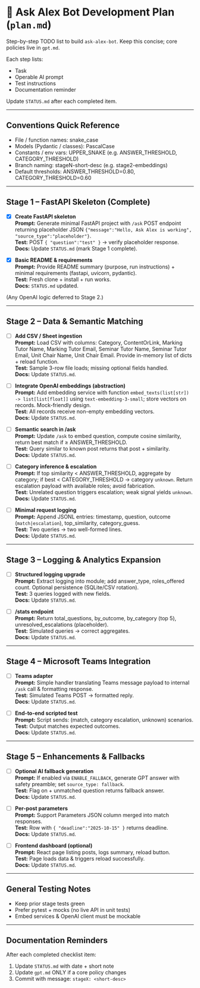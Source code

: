 # 📝 Ask Alex Bot Development Plan (`plan.md`)

Step-by-step TODO list to build `ask-alex-bot`. Keep this concise; core policies live in `gpt.md`.

Each step lists:

- Task
- Operable AI prompt
- Test instructions
- Documentation reminder

Update `STATUS.md` after each completed item.

---

## Conventions Quick Reference

- File / function names: snake_case
- Models (Pydantic / classes): PascalCase
- Constants / env vars: UPPER_SNAKE (e.g. ANSWER_THRESHOLD, CATEGORY_THRESHOLD)
- Branch naming: stageN-short-desc (e.g. stage2-embeddings)
- Default thresholds: ANSWER_THRESHOLD=0.80, CATEGORY_THRESHOLD=0.60

---

## Stage 1 – FastAPI Skeleton (Complete)

- [x] **Create FastAPI skeleton**  
       **Prompt:** Generate minimal FastAPI project with `/ask` POST endpoint returning placeholder JSON `{"message":"Hello, Ask Alex is working", "source_type":"placeholder"}`.  
       **Test:** POST `{ "question":"test" }` → verify placeholder response.  
       **Docs:** Update `STATUS.md` (mark Stage 1 complete).

- [x] **Basic README & requirements**  
       **Prompt:** Provide README summary (purpose, run instructions) + minimal requirements (fastapi, uvicorn, pydantic).  
       **Test:** Fresh clone + install + run works.  
       **Docs:** `STATUS.md` updated.

(Any OpenAI logic deferred to Stage 2.)

---

## Stage 2 – Data & Semantic Matching

- [ ] **Add CSV / Sheet ingestion**  
       **Prompt:** Load CSV with columns: Category, ContentOrLink, Marking Tutor Name, Marking Tutor Email, Seminar Tutor Name, Seminar Tutor Email, Unit Chair Name, Unit Chair Email. Provide in-memory list of dicts + reload function.  
       **Test:** Sample 3-row file loads; missing optional fields handled.  
       **Docs:** Update `STATUS.md`.

- [ ] **Integrate OpenAI embeddings (abstraction)**  
       **Prompt:** Add embedding service with function `embed_texts(list[str]) -> list[list[float]]` using `text-embedding-3-small`; store vectors on records. Mock-friendly design.  
       **Test:** All records receive non-empty embedding vectors.  
       **Docs:** Update `STATUS.md`.

- [ ] **Semantic search in /ask**  
       **Prompt:** Update `/ask` to embed question, compute cosine similarity, return best match if ≥ ANSWER_THRESHOLD.  
       **Test:** Query similar to known post returns that post + similarity.  
       **Docs:** Update `STATUS.md`.

- [ ] **Category inference & escalation**  
       **Prompt:** If top similarity < ANSWER_THRESHOLD, aggregate by category; if best < CATEGORY_THRESHOLD → category `unknown`. Return escalation payload with available roles; avoid fabrication.  
       **Test:** Unrelated question triggers escalation; weak signal yields `unknown`.  
       **Docs:** Update `STATUS.md`.

- [ ] **Minimal request logging**  
       **Prompt:** Append JSONL entries: timestamp, question, outcome (`match|escalation`), top_similarity, category_guess.  
       **Test:** Two queries → two well-formed lines.  
       **Docs:** Update `STATUS.md`.

---

## Stage 3 – Logging & Analytics Expansion

- [ ] **Structured logging upgrade**  
       **Prompt:** Extract logging into module; add answer_type, roles_offered count. Optional persistence (SQLite/CSV rotation).  
       **Test:** 3 queries logged with new fields.  
       **Docs:** Update `STATUS.md`.

- [ ] **/stats endpoint**  
       **Prompt:** Return total_questions, by_outcome, by_category (top 5), unresolved_escalations (placeholder).  
       **Test:** Simulated queries → correct aggregates.  
       **Docs:** Update `STATUS.md`.

---

## Stage 4 – Microsoft Teams Integration

- [ ] **Teams adapter**  
       **Prompt:** Simple handler translating Teams message payload to internal `/ask` call & formatting response.  
       **Test:** Simulated Teams POST → formatted reply.  
       **Docs:** Update `STATUS.md`.

- [ ] **End-to-end scripted test**  
       **Prompt:** Script sends: (match, category escalation, unknown) scenarios.  
       **Test:** Output matches expected outcomes.  
       **Docs:** Update `STATUS.md`.

---

## Stage 5 – Enhancements & Fallbacks

- [ ] **Optional AI fallback generation**  
       **Prompt:** If enabled via `ENABLE_FALLBACK`, generate GPT answer with safety preamble; set `source_type: fallback`.  
       **Test:** Flag on + unmatched question returns fallback answer.  
       **Docs:** Update `STATUS.md`.

- [ ] **Per-post parameters**  
       **Prompt:** Support Parameters JSON column merged into match responses.  
       **Test:** Row with `{ "deadline":"2025-10-15" }` returns deadline.  
       **Docs:** Update `STATUS.md`.

- [ ] **Frontend dashboard (optional)**  
       **Prompt:** React page listing posts, logs summary, reload button.  
       **Test:** Page loads data & triggers reload successfully.  
       **Docs:** Update `STATUS.md`.

---

## General Testing Notes

- Keep prior stage tests green
- Prefer pytest + mocks (no live API in unit tests)
- Embed services & OpenAI client must be mockable

---

## Documentation Reminders

After each completed checklist item:

1. Update `STATUS.md` with date + short note
2. Update `gpt.md` ONLY if a core policy changes
3. Commit with message: `stageX: <short-desc>`
